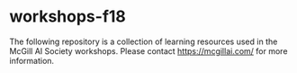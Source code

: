 ﻿# workshops-f18

The following repository is a collection of learning resources used in the McGill AI Society workshops. Please contact https://mcgillai.com/ for more information.
